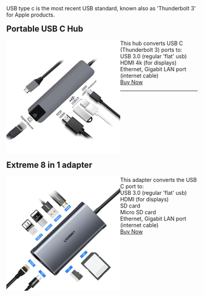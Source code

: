 <style type="text/css">
	img, p, ul {
		display: inline;
		min-width: 300px;
	}
	img {
		float: left;
	    min-width: 50%;
	    width: 300px;
	}
	ul {
		margin-top: 1rem;
	}
	ul li {
		list-style: none;
	}
	h2 {
		display: inline-block;
    	width: 100%;
    	margin-top: 1rem;
	}
	footer {
		display: inline-block;
    	width: 100%;
	}
</style>

USB type c is the most recent USB standard, known also as 'Thunderbolt 3' for Apple products.

## Portable USB C Hub

![ USB-C to USB 3.0, HDMI and Ethernet]( ./assets/5-in-1-usb-c-cable.png )

This hub converts USB C (Thunderbolt 3) ports to:

- USB 3.0 (regular 'flat' usb)
- HDMI 4k (for displays)
- Ethernet, Gigabit LAN port (internet cable)

[Buy Now]( https://www.aliexpress.com/item/hot-5-in-1-USB-Type-C-Hub-Hdmi-4K-USB-C-Hub-to-Gigabit-Ethernet/32954358411.html )

---

## Extreme 8 in 1 adapter

![ USB-C to USB 3.0, HDMI and Ethernet]( ./assets/8-in-1-usb-c-thunderbolt-hub.png )

This adapter converts the USB C port to:

- USB 3.0 (regular 'flat' usb)
- HDMI (for displays)
- SD card
- Micro SD card
- Ethernet, Gigabit LAN port (internet cable)

[Buy Now]( https://www.aliexpress.com/item/Ugreen-All-in-1-USB-C-HUB-with-Type-C-PD-Power-4K-Video-HDMI-SD/32821301992.html )

<!-- Global site tag (gtag.js) - Google Analytics -->
<script async src="https://www.googletagmanager.com/gtag/js?id=UA-32960470-6"></script>
<script>
  window.dataLayer = window.dataLayer || [];
  function gtag(){dataLayer.push(arguments);}
  gtag('js', new Date());

  gtag('config', 'UA-32960470-6');
</script>
